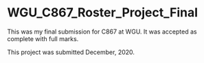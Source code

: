 # WGU_C867_Roster_Project_Final
This was my final submission for C867 at WGU. It was accepted as complete with full marks.

This project was submitted December, 2020.
